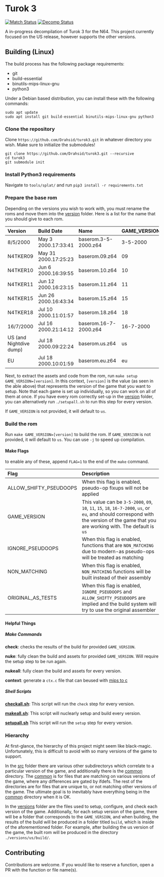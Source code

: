 # Turok 3
[![Match Status](https://img.shields.io/badge/matched-0.29-brightgreen.svg)]()
[![Decomp Status](https://img.shields.io/badge/decompiled-0.51-yellow.svg)]()

A in-progress decompilation of Turok 3 for the N64. This project currently focused on the US release, however supports the other versions.

## Building (Linux)
The build process has the following package requirements:
- git
- build-essential
- binutils-mips-linux-gnu
- python3

Under a Debian based distribution, you can install these with the following commands:
```
sudo apt update
sudo apt install git build-essential binutils-mips-linux-gnu python3
```

### Clone the repository
Clone `https://github.com/Drahsid/turok3.git` in whatever directory you wish. Make sure to initialize the submodules!
```
git clone https://github.com/Drahsid/turok3.git --recursive
cd turok3
git submodule init
```

### Install Python3 requirements
Navigate to `tools/splat/` and run `pip3 install -r requirements.txt`

### Prepare the base rom
Depending on the versions you wish to work with, you must rename the roms and move them into the [version](version) folder. Here is a list for the name that you should give to each rom.

|Version|Build Date|Name|GAME_VERSION|
|:--|:--|:--|:--|
|8/5/2000|May  3 2000.17:33:41|baserom.3-5-2000.z64|3-5-2000|
|N4TKER09|May 31 2000.17:25:23|baserom.09.z64|09|
|N4TKER10|Jun  6 2000.16:39:55|baserom.10.z64|10|
|N4TKER11|Jun 12 2000.16:23:15|baserom.11.z64|11|
|N4TKER15|Jun 26 2000.16:43:34|baserom.15.z64|15|
|N4TKER18|Jul 10 2000.11:01:57|baserom.18.z64|18|
|16/7/2000|Jul 16 2000.21:14:12|baserom.16-7-2000.z64|16-7-2000|
|US (and Nightdive dump)|Jul 18 2000.09:22:24|baserom.us.z64|us|
|EU|Jul 18 2000.10:01:59|baserom.eu.z64|eu|

Next, to extract the assets and code from the rom, run `make setup GAME_VERSION=[version]`. In this context, `[version]` is the value (as seen in the able above) that represents the version of the game that you want to setup. Note that each game is set up individually, so you can work on all of them at once. If you have every rom correctly set-up in the [version](version) folder, you can alternatively run `./setupall.sh` to run this step for every version.

If `GAME_VERSION` is not provided, it will default to `us`.

### Build the rom
Run `make GAME_VERSION=[version]` to build the rom. If `GAME_VERSION` is not provided, it will default to `us`. You can use `-j` to speed up compilation.

#### Make Flags
to enable any of these, append `FLAG=1` to the end of the `make` command.

|Flag|Description|
|:--|:--|
|ALLOW_SHIFTY_PSEUDOOPS|When this flag is enabled, pseudo-op fixups will not be applied|
|GAME_VERSION|This value can be `3-5-2000`, `09`, `10`, `11`, `15`, `18`, `16-7-2000`, `us`, or `eu`, and should correspond with the version of the game that you are working with. The default is `us`|
|IGNORE_PSEUDOOPS|When this flag is enabled, functions that are `NON_MATCHING` due to modern-as pseudo-ops will be treated as matching|
|NON_MATCHING|When this flag is enabled, `NON_MATCHING` functions will be built instead of their assembly|
|ORIGINAL_AS_TESTS|When this flag is enabled, `IGNORE_PSEUDOOPS` and `ALLOW_SHIFTY_PSEUDOOPS` are implied and the build system will try to use the original assembler|

#### Helpful Things

##### **Make Commands**
**check**: checks the results of the build for provided `GAME_VERSION`.

**nuke**: fully clean the build and assets for provided `GAME_VERSION`. Will require the setup step to be run again.

**nukeall**: fully clean the build and assets for every version.

**context**: generate a `ctx.c` file that can beused with [mips to c](tools/mips_to_c)

##### **Shell Scripts**

**[checkall.sh](checkall.sh)**:
This script will run the `check` step for every version.

**[makeall.sh](makeall.sh)**:
This script will nuclearly setup and build every version.

**[setupall.sh](setupall.sh)**
This script will run the `setup` step for every version.

### Hierarchy
At first-glance, the hierarchy of this project might seem like black-magic. Unfortunately, this is difficult to avoid with so many versions of the game to support.

In the [src](src) folder there are various other subdirectorys which correlate to a particular version of the game, and additionally there is the [common](src/common) directory. The [common](src/common) is for files that are matching on various versions of the game, where any differences are gated by ifdefs. The rest of the directories are for files that are unique to, or not matching other versions of the game. The ultimate goal is to inevitably have everything being in the [common](src/common) directory when it is OK.

In the [versions](versions) folder are the files used to setup, configure, and check each version of the game. Additionally, for each setup version of the game, there will be a folder that corresponds to the `GAME_VERSION`, and when building, the results of the build will be produced in a folder titled `build`, which is inside of the aforementioned folder. For example, after building the us version of the game, the built rom will be produced in the directory `./versions/us/build/`.

## Contributing
Contributions are welcome. If you would like to reserve a function, open a PR with the function or file name(s).

